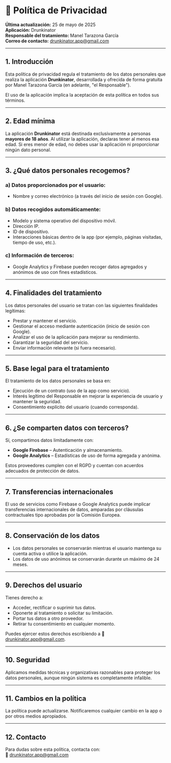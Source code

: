 # 📄 Política de Privacidad
**Última actualización:** 25 de mayo de 2025  
**Aplicación:** Drunkinator  
**Responsable del tratamiento:** Manel Tarazona García  
**Correo de contacto:** drunkinator.app@gmail.com  

---

## 1. Introducción
Esta política de privacidad regula el tratamiento de los datos personales que realiza la aplicación **Drunkinator**, desarrollada y ofrecida de forma gratuita por Manel Tarazona García (en adelante, "el Responsable").

El uso de la aplicación implica la aceptación de esta política en todos sus términos.

---

## 2. Edad mínima
La aplicación **Drunkinator** está destinada exclusivamente a personas **mayores de 18 años**. Al utilizar la aplicación, declaras tener al menos esa edad. Si eres menor de edad, no debes usar la aplicación ni proporcionar ningún dato personal.

---

## 3. ¿Qué datos personales recogemos?

### a) Datos proporcionados por el usuario:
- Nombre y correo electrónico (a través del inicio de sesión con Google).

### b) Datos recogidos automáticamente:
- Modelo y sistema operativo del dispositivo móvil.  
- Dirección IP.  
- ID de dispositivo.  
- Interacciones básicas dentro de la app (por ejemplo, páginas visitadas, tiempo de uso, etc.).

### c) Información de terceros:
- Google Analytics y Firebase pueden recoger datos agregados y anónimos de uso con fines estadísticos.

---

## 4. Finalidades del tratamiento
Los datos personales del usuario se tratan con las siguientes finalidades legítimas:

- Prestar y mantener el servicio.  
- Gestionar el acceso mediante autenticación (inicio de sesión con Google).  
- Analizar el uso de la aplicación para mejorar su rendimiento.  
- Garantizar la seguridad del servicio.  
- Enviar información relevante (si fuera necesario).

---

## 5. Base legal para el tratamiento
El tratamiento de los datos personales se basa en:

- Ejecución de un contrato (uso de la app como servicio).  
- Interés legítimo del Responsable en mejorar la experiencia de usuario y mantener la seguridad.  
- Consentimiento explícito del usuario (cuando corresponda).

---

## 6. ¿Se comparten datos con terceros?
Sí, compartimos datos limitadamente con:

- **Google Firebase** – Autenticación y almacenamiento.  
- **Google Analytics** – Estadísticas de uso de forma agregada y anónima.

Estos proveedores cumplen con el RGPD y cuentan con acuerdos adecuados de protección de datos.

---

## 7. Transferencias internacionales
El uso de servicios como Firebase o Google Analytics puede implicar transferencias internacionales de datos, amparadas por cláusulas contractuales tipo aprobadas por la Comisión Europea.

---

## 8. Conservación de los datos
- Los datos personales se conservarán mientras el usuario mantenga su cuenta activa o utilice la aplicación.  
- Los datos de uso anónimos se conservarán durante un máximo de 24 meses.

---

## 9. Derechos del usuario
Tienes derecho a:

- Acceder, rectificar o suprimir tus datos.  
- Oponerte al tratamiento o solicitar su limitación.  
- Portar tus datos a otro proveedor.  
- Retirar tu consentimiento en cualquier momento.

Puedes ejercer estos derechos escribiendo a 📧 drunkinator.app@gmail.com.

---

## 10. Seguridad
Aplicamos medidas técnicas y organizativas razonables para proteger los datos personales, aunque ningún sistema es completamente infalible.

---

## 11. Cambios en la política
La política puede actualizarse. Notificaremos cualquier cambio en la app o por otros medios apropiados.

---

## 12. Contacto
Para dudas sobre esta política, contacta con:  
📧 drunkinator.app@gmail.com
